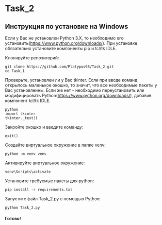 # Task_2

## Инструкция по установке на Windows
Если у Вас не установлен Python 3.X, то необходимо его установить(https://www.python.org/downloads/). При установке обязательно установите компоненты pip и tcl/tk IDLE.

Клонируйте репозиторий:

```
git clone https://github.com/Platypus98/Task_2.git
cd Task_1
```

Проверьте, установлен ли у Вас tkinter. Если при вводе команд открылось маленькое окошко, то значит, что все необходимые пакеты у Вас установленны. Если же нет - необходимо переустановить или модифицировать Python(https://www.python.org/downloads/), добавив компонент  tcl/tk IDLE.

```
python
import tkinter
tkinter._test()
```

Закройте окошко и введите команду:

```
exit()
```

Создайте виртуальное окружение в папке venv:

```
python -m venv venv
```

Активируйте виртуальное окружение:

```
venv\Scripts\activate
```

Установите требуемые пакеты для python:

```
pip install -r requirements.txt
```

Запустите файл Task_2.py с помощью Python:

```
python Task_2.py
```

#### Готово!
